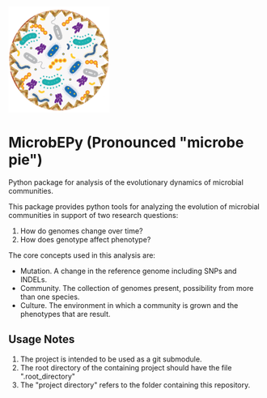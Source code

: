 <img src="microbepy_logo.png" alt="drawing" width="200"/>

# MicrobEPy (Pronounced "microbe pie")

Python package for analysis of the evolutionary dynamics of microbial communities.

This package provides python tools for analyzing the evolution of microbial communities in support of two research questions:
1. How do genomes change over time?
1. How does genotype affect phenotype?

The core concepts used in this analysis are:
- Mutation. A change in the reference genome including SNPs and INDELs.
- Community. The collection of genomes present, possibility from more than one species.
- Culture. The environment in which a community is grown and the phenotypes that are result.

## Usage Notes
1. The project is intended to be used as a git submodule.
1. The root directory of the containing project should have the file ".root\_directory"
1. The "project directory" refers to the folder containing this repository.
